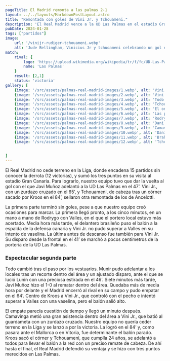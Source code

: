 ```yaml
---
pageTitle: El Madrid remonta a las palmas 2-1
layout: ../../layouts/MarkdownPostLayout.astro
title: "Remontada con goles de Vini Jr. y Tchouameni."
description: 'El Real Madrid vence a la UD Las Palmas en el estadio Gran Canaria.'
pubDate: 2024-01-28
tags: ["partidos"] 
image:
    url: '/vinijr-rudiger-tchouameni.webp'
    alt: 'Jude Bellingham, Vinicius Jr y tchuoameni celebrando un gol en el partido contra las plamas.'
match: 
    rival: {
        logo: 'https://upload.wikimedia.org/wikipedia/tr/f/fc/UD-Las-Palmas.png',
        name: 'Las Palmas'
    }
    result: [2,1]
    status: 'victoria'
gallery: [
    {image: '/src/assets/palmas-real-madrid-images/1.webp', alt: 'Vini, Rudiger y thcuameni celebrando un gol'},
    {image: '/src/assets/palmas-real-madrid-images/2.webp', alt: 'Vini Jr. celebrando un gol haciendo el gesto yo estoy aqui'},
    {image: '/src/assets/palmas-real-madrid-images/3.webp', alt: 'Todo el equipo celebrando un gol, abrazandose y sonriendo'},
    {image: '/src/assets/palmas-real-madrid-images/4.webp', alt: 'Tchouameni celebrando su gol de cabeza señalando al cielo'},
    {image: '/src/assets/palmas-real-madrid-images/5.webp', alt: 'El once inicial del Real Madrid en el partido contra las palmas'},
    {image: '/src/assets/palmas-real-madrid-images/6.webp', alt: 'Las palmas y el Real Madrid en el estadio minutos antes de iniciar el partido'},
    {image: '/src/assets/palmas-real-madrid-images/7.webp', alt: 'Rodrygo regateando a un jugador de las palmas en el partido de liga'},
    {image: '/src/assets/palmas-real-madrid-images/8.webp', alt: 'Dani Ceballos en el partido contra las palmas'},
    {image: '/src/assets/palmas-real-madrid-images/9.webp', alt: 'Camavinga en el partido contra las palmas, en un duelo con un jugador de las palmas'}, 
    {image: '/src/assets/palmas-real-madrid-images/10.webp', alt: 'Dani Ceballos en el partido contra las palmas, en un duelo con un jugador de las palmas'},
    {image: '/src/assets/palmas-real-madrid-images/11.webp', alt: 'Brahim Diaz en el partido contra las palmas, en medio de dos jugadores de las palmas'},
    {image: '/src/assets/palmas-real-madrid-images/12.webp', alt: 'Tchouameni dando un cabezazo para marcar un gol en el partido contra las palmas'},
    

]
---
```


El Real Madrid no cede terreno en la Liga, donde encadena 15 partidos sin conocer la derrota (12 victorias), y sumó los tres puntos en su visita al estadio Gran Canaria. Para lograrlo, nuestro equipo tuvo que dar la vuelta al gol con el que Javi Muñoz adelantó a la UD Las Palmas en el 47’. Vini Jr., con un zurdazo cruzado en el 65’, y Tchouameni, de cabeza tras un córner sacado por Kroos en el 84’, sellaron otra remontada de los de Ancelotti.


La primera parte terminó sin goles, pese a que nuestro equipo creó ocasiones para marcar. La primera llegó pronto, a los cinco minutos, en un mano a mano de Rodrygo con Valles, en el que el portero local estuvo más acertado. Media hora más tarde, el delantero brasileño puso el balón a la espalda de la defensa canaria y Vini Jr. no pudo superar a Valles en su intento de vaselina. La última antes de descanso fue también para Vini Jr. Su disparo desde la frontal en el 41’ se marchó a pocos centímetros de la portería de la UD Las Palmas.

### Espectacular segunda parte
Todo cambió tras el paso por los vestuarios. Munir pudo adelantar a los locales tras un recorte dentro del área y un ajustado disparo, ante el que se lució Lunin con una preciosa estirada en el 46’. Siete minutos más tarde, Javi Muñoz hizo el 1-0 al rematar dentro del área. Quedaba más de media hora por delante y el Madrid encerró al rival en su campo y pudo empatar en el 64’. Centro de Kroos a Vini Jr., que controló con el pecho e intentó superar a Valles con una vaselina, pero el balón salió alto.

El empate parecía cuestión de tiempo y llegó un minuto después. Camavinga metió una gran asistencia dentro del área a Vini Jr., que batió al guardameta con un zurdazo cruzado. Nuestro equipo no quería ceder terreno en la Liga y se lanzó a por la victoria. La logró en el 84’ y, como pasara ante el Mallorca o en Vitoria, fue determinante el balón parado. Kroos sacó el córner y Tchouameni, que cumplía 24 años, se adelantó a todos para llevar el balón a la red con un preciso remate de cabeza. De ahí hasta el final, el Real Madrid defendió su ventaja y se hizo con tres puntos merecidos en Las Palmas.